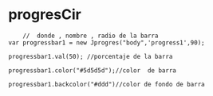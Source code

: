 # progresCir


        //  donde , nombre , radio de la barra
	var progressbar1 = new Jprogres("body",'progress1',90);
  
	progressbar1.val(50); //porcentaje de la barra
	
	progressbar1.color("#5d5d5d");//color  de barra
  
	progressbar1.backcolor("#ddd")//color de fondo de barra


